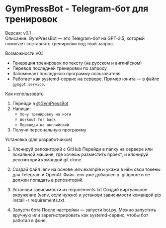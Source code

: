 # GymPressBot - Telegram-бот для тренировок

Версия: v0.1  
Описание:
GymPressBot — это Telegram-бот на GPT-3.5, который помогает составлять тренировки под твой запрос.

Возможности v0.1

- Генерация тренировок по тексту (на русском и английском)
- Перевод последней тренировки по запросу
- Запоминает последнюю программу пользователя
- Работает как systemd-сервис на сервере. Пример юнита — в файле `gymgpt.service`.
  
Как использовать

1. Перейди в [@GymPressBot](https://t.me/GymPressBot)
2. Напиши:
   - `Хочу тренировку на ноги`
   - `Workout for back`
   - `Переведи на английский`
3. Получи персональную программу 

Установка (для разработчиков)

1. Клонируй репозиторий с GitHub
Перейди в папку на сервере или локальной машине, где хочешь разместить проект, и клонируй репозиторий командой git clone.

2. Создай файл .env на основе .env.example и укажи в нём свои токены для Telegram и OpenAI. Файл .env уже добавлен в .gitignore и не должен попадать в репозиторий.

3. Установи зависимости из requirements.txt
Создай виртуальное окружение (venv, если нужно) и установи зависимости командой pip install -r requirements.txt.

4. Запусти бота
После настройки — запусти bot.py. Можно запустить вручную или зарегистрировать как systemd-сервис, чтобы бот работал в фоне.
